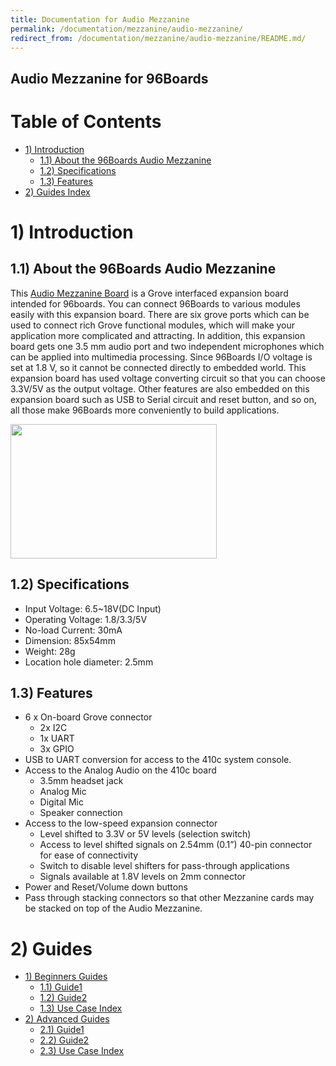 ```yaml
---
title: Documentation for Audio Mezzanine
permalink: /documentation/mezzanine/audio-mezzanine/
redirect_from: /documentation/mezzanine/audio-mezzanine/README.md/
---
```

## Audio Mezzanine for 96Boards

# Table of Contents
- [1) Introduction](#1-introduction)
  - [1.1) About the 96Boards Audio Mezzanine](#11-about-the-96bBoards-audio-mezzanine)
  - [1.2) Specifications](#12-specifications)
  - [1.3) Features](#13-features)
- [2) Guides Index](#2-guides-index)

# 1) Introduction
## 1.1) About the 96Boards Audio Mezzanine

This [Audio Mezzanine Board](https://www.96boards.org/products/mezzanine/sensors-mezzanine/) is a Grove interfaced expansion board intended for 96boards. You can connect 96Boards to various modules easily with this expansion board. There are six grove ports which can be used to connect rich Grove functional modules, which will make your application more complicated and attracting. In addition, this expansion board gets one 3.5 mm audio port and two independent microphones which can be applied into multimedia processing. Since 96Boards I/O voltage is set at 1.8 V, so it cannot be connected directly to embedded world. This expansion board has used voltage converting circuit so that you can choose 3.3V/5V as the output voltage. Other features are also embedded on this expansion board such as USB to Serial circuit and reset button, and so on, all those make 96Boards more conveniently to build applications.


<img src="https://www.96boards.org/product/mezzanine/audio-mezzanine/images/audio-mezzanine.png?raw=true" data-canonical-src="https://www.96boards.org/product/mezzanine/audio-mezzanine/images/audio-mezzanine.png?raw=true" width="330" height="215" />

## 1.2) Specifications
- Input Voltage: 6.5~18V(DC Input)
- Operating Voltage: 1.8/3.3/5V
- No-load Current: 30mA
- Dimension: 85x54mm
- Weight: 28g
- Location hole diameter: 2.5mm

## 1.3) Features
- 6 x On-board Grove connector
  - 2x I2C
  - 1x UART
  - 3x GPIO
- USB to UART conversion for access to the 410c system console.
- Access to the Analog Audio on the 410c board
  - 3.5mm headset jack
  - Analog Mic
  - Digital Mic
  - Speaker connection
- Access to the low-speed expansion connector
  - Level shifted to 3.3V or 5V levels (selection switch)
  - Access to level shifted signals on 2.54mm (0.1”) 40-pin connector for ease of connectivity
  - Switch to disable level shifters for pass-through applications
  - Signals available at 1.8V levels on 2mm connector
- Power and Reset/Volume down buttons
- Pass through stacking connectors so that other Mezzanine cards may be stacked on top of the Audio Mezzanine.

# 2) Guides
- [1) Beginners Guides](./biginner_guides/README.md)
  - [1.1) Guide1](./biginner_guides/getting_started.md)
  - [1.2) Guide2](./biginner_guides/guide2.md)
  - [1.3) Use Case Index](./biginner_guides/toc_usecases.md)
- [2) Advanced Guides](./advanced_guides/README.md)
  - [2.1) Guide1](./advanced_guides/guide1.md)
  - [2.2) Guide2](./advanced_guides/guide2.md)
  - [2.3) Use Case Index](./advanced_guides/toc_usecases.md)
